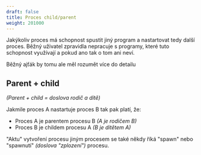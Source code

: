 ```yaml
---
draft: false
title: Proces child/parent
weight: 201000
---
```


Jakýkoliv proces má schopnost spustit jiný program a nastartovat tedy další proces. Běžný uživatel zpravidla nepracuje s programy, které tuto schopnost využívají a pokud ano tak o tom ani neví.

Běžný ajťák by tomu ale měl rozumět více do detailu

## Parent + child

*(Parent + child = doslova rodič a dítě)*

Jakmile proces A nastartuje proces B tak pak platí, že:

- Proces A je parentem procesu B *(A je rodičem B)*
- Proces B je childem procesu A *(B je dítětem A)*

"Aktu" vytvoření procesu jiným procesem se také někdy říká "spawn" nebo "spawnutí" *(doslova "zplození")* procesu.